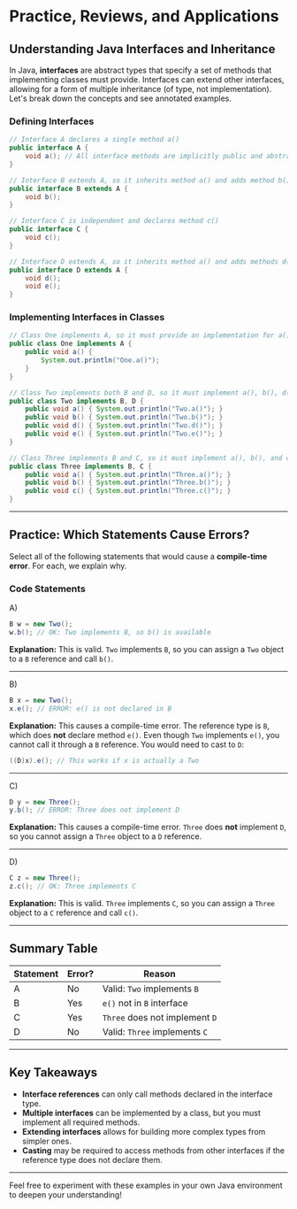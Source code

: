# Practice, Reviews, and Applications

## Understanding Java Interfaces and Inheritance

In Java, **interfaces** are abstract types that specify a set of methods that implementing classes must provide. Interfaces can extend other interfaces, allowing for a form of multiple inheritance (of type, not implementation). Let's break down the concepts and see annotated examples.

### Defining Interfaces

```java
// Interface A declares a single method a()
public interface A {
    void a(); // All interface methods are implicitly public and abstract
}

// Interface B extends A, so it inherits method a() and adds method b()
public interface B extends A {
    void b();
}

// Interface C is independent and declares method c()
public interface C {
    void c();
}

// Interface D extends A, so it inherits method a() and adds methods d() and e()
public interface D extends A {
    void d();
    void e();
}
```

### Implementing Interfaces in Classes

```java
// Class One implements A, so it must provide an implementation for a()
public class One implements A {
    public void a() {
        System.out.println("One.a()");
    }
}

// Class Two implements both B and D, so it must implement a(), b(), d(), and e()
public class Two implements B, D {
    public void a() { System.out.println("Two.a()"); }
    public void b() { System.out.println("Two.b()"); }
    public void d() { System.out.println("Two.d()"); }
    public void e() { System.out.println("Two.e()"); }
}

// Class Three implements B and C, so it must implement a(), b(), and c()
public class Three implements B, C {
    public void a() { System.out.println("Three.a()"); }
    public void b() { System.out.println("Three.b()"); }
    public void c() { System.out.println("Three.c()"); }
}
```

---

## Practice: Which Statements Cause Errors?

Select all of the following statements that would cause a **compile-time error**. For each, we explain why.

### Code Statements

A)
```java
B w = new Two();
w.b(); // OK: Two implements B, so b() is available
```
**Explanation:** This is valid. `Two` implements `B`, so you can assign a `Two` object to a `B` reference and call `b()`.

---

B)
```java
B x = new Two();
x.e(); // ERROR: e() is not declared in B
```
**Explanation:** This causes a compile-time error. The reference type is `B`, which does **not** declare method `e()`. Even though `Two` implements `e()`, you cannot call it through a `B` reference. You would need to cast to `D`:

```java
((D)x).e(); // This works if x is actually a Two
```

---

C)
```java
D y = new Three();
y.b(); // ERROR: Three does not implement D
```
**Explanation:** This causes a compile-time error. `Three` does **not** implement `D`, so you cannot assign a `Three` object to a `D` reference.

---

D)
```java
C z = new Three();
z.c(); // OK: Three implements C
```
**Explanation:** This is valid. `Three` implements `C`, so you can assign a `Three` object to a `C` reference and call `c()`.

---

## Summary Table

| Statement | Error? | Reason |
|-----------|--------|--------|
| A         | No     | Valid: `Two` implements `B` |
| B         | Yes    | `e()` not in `B` interface |
| C         | Yes    | `Three` does not implement `D` |
| D         | No     | Valid: `Three` implements `C` |

---

## Key Takeaways
- **Interface references** can only call methods declared in the interface type.
- **Multiple interfaces** can be implemented by a class, but you must implement all required methods.
- **Extending interfaces** allows for building more complex types from simpler ones.
- **Casting** may be required to access methods from other interfaces if the reference type does not declare them.

---

Feel free to experiment with these examples in your own Java environment to deepen your understanding!
